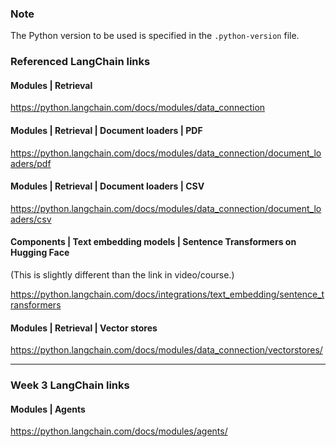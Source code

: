 ### Note
The Python version to be used is specified in the `.python-version` file.

### Referenced LangChain links

#### Modules | Retrieval

https://python.langchain.com/docs/modules/data_connection

#### Modules | Retrieval | Document loaders | PDF

https://python.langchain.com/docs/modules/data_connection/document_loaders/pdf

#### Modules | Retrieval | Document loaders | CSV

https://python.langchain.com/docs/modules/data_connection/document_loaders/csv

#### Components | Text embedding models | Sentence Transformers on Hugging Face

(This is slightly different than the link in video/course.)

https://python.langchain.com/docs/integrations/text_embedding/sentence_transformers

#### Modules | Retrieval | Vector stores

https://python.langchain.com/docs/modules/data_connection/vectorstores/

----
### Week 3 LangChain links

#### Modules | Agents

https://python.langchain.com/docs/modules/agents/